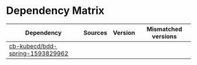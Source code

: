 # Dependency Matrix

Dependency | Sources | Version | Mismatched versions
---------- | ------- | ------- | -------------------
[cb-kubecd/bdd-spring-1593829962](https://github.com/cb-kubecd/bdd-spring-1593829962.git) |  | []() | 
